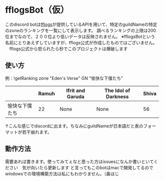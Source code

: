 # fflogsBot（仮）

このdiscord botは[fflogs](https://www.fflogs.com/)が提供しているAPIを用いて、特定のguildNameの特定のzoneのランキングを一覧にして表示します。
調べるランキングの上限は200位までなので、２００位より低いデータは反映されません。
※fflogsBotという名前にとりあえずしていますが、fflogs公式が作成したものではございません。
　fflogs公式から怒られたら秒でこのプロジェクトは爆破します

## 使い方

例：!getRanking zone "Eden's Verse" GN "愉快な下僕たち"
　　 

|                | Ramuh | Ifrit and Garuda | The Idol of Darkness | Shiva |
----------------|-------|------------------|----------------------|-------|
| 愉快な下僕たち    |   22  |       None       |         None         |   56  |

↑こんな感じでdiscordに出ます。ちなみにguildNameが日本語だと表のフォーマットが若干崩れます。

## 動作方法

需要あれば書きます。使ってみてぇなと思った方はissuesになんか書いといてください　気が向いたら更新します
と言ってもこのbotはmacで開発してるのでwindowsでの環境構築方法は私にもわかりません。（鼻ほじ
